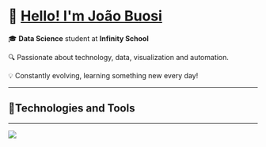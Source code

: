 # 👋 [Hello! I'm João Buosi](https://caminho-do-gif.gif)

🎓 **Data Science** student at **Infinity School**

🔍 Passionate about technology, data, visualization and automation.

💡 Constantly evolving, learning something new every day!

---

## 🚀Technologies and Tools

---

<img src="https://skillicons.dev/icons?i=python,html,js,c,css,vscode,github,blender,instagram,linkedin" />


